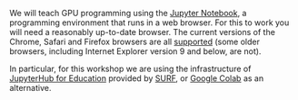 We will teach GPU programming using the [Jupyter Notebook](https://jupyter.org/), a programming environment that runs in a web browser.
For this to work you will need a reasonably up-to-date browser.
The current versions of the Chrome, Safari and Firefox browsers are all [supported](https://jupyter-notebook.readthedocs.io/en/stable/notebook.html#browser-compatibility) (some older browsers, including Internet Explorer version 9 and below, are not).

In particular, for this workshop we are using the infrastructure of [JupyterHub for Education](https://servicedesk.surfsara.nl/wiki/display/WIKI/JupyterHub+for+education) provided by [SURF](https://www.surf.nl/), or [Google Colab](https://colab.research.google.com) as an alternative.
